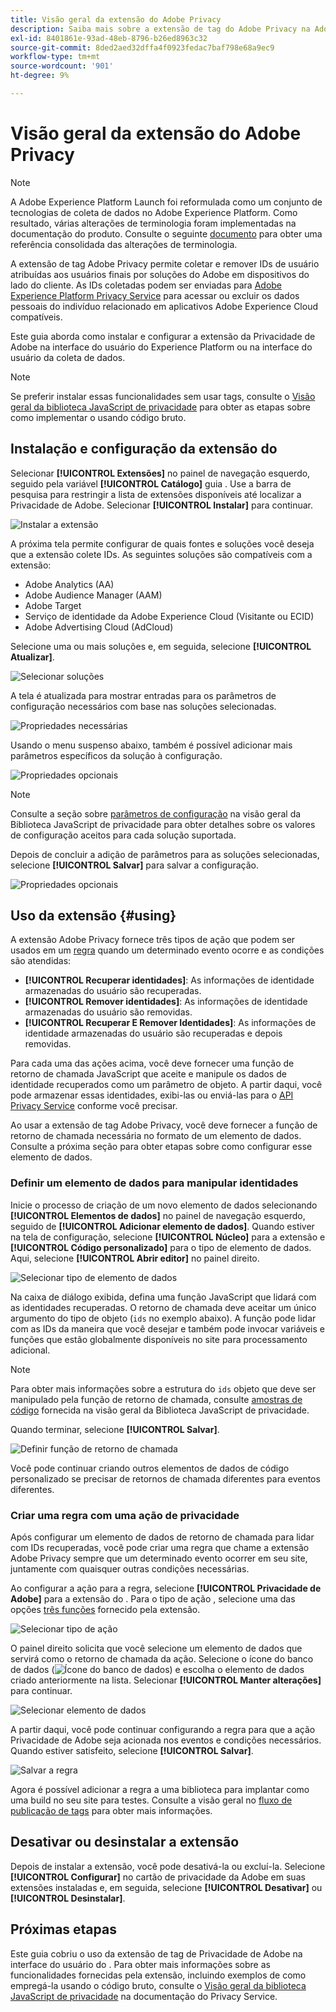 ```yaml
---
title: Visão geral da extensão do Adobe Privacy
description: Saiba mais sobre a extensão de tag do Adobe Privacy na Adobe Experience Platform.
exl-id: 8401861e-93ad-48eb-8796-b26ed8963c32
source-git-commit: 8ded2aed32dffa4f0923fedac7baf798e68a9ec9
workflow-type: tm+mt
source-wordcount: '901'
ht-degree: 9%

---
```


# Visão geral da extensão do Adobe Privacy

>[!NOTE]
>
>A Adobe Experience Platform Launch foi reformulada como um conjunto de tecnologias de coleta de dados no Adobe Experience Platform. Como resultado, várias alterações de terminologia foram implementadas na documentação do produto. Consulte o seguinte [documento](../../../term-updates.md) para obter uma referência consolidada das alterações de terminologia.

A extensão de tag Adobe Privacy permite coletar e remover IDs de usuário atribuídas aos usuários finais por soluções do Adobe em dispositivos do lado do cliente. As IDs coletadas podem ser enviadas para [Adobe Experience Platform Privacy Service](../../../../privacy-service/home.md) para acessar ou excluir os dados pessoais do indivíduo relacionado em aplicativos Adobe Experience Cloud compatíveis.

Este guia aborda como instalar e configurar a extensão da Privacidade de Adobe na interface do usuário do Experience Platform ou na interface do usuário da coleta de dados.

>[!NOTE]
>
>Se preferir instalar essas funcionalidades sem usar tags, consulte o [Visão geral da biblioteca JavaScript de privacidade](../../../../privacy-service/js-library.md) para obter as etapas sobre como implementar o usando código bruto.

## Instalação e configuração da extensão do 

Selecionar **[!UICONTROL Extensões]** no painel de navegação esquerdo, seguido pela variável **[!UICONTROL Catálogo]** guia . Use a barra de pesquisa para restringir a lista de extensões disponíveis até localizar a Privacidade de Adobe. Selecionar **[!UICONTROL Instalar]** para continuar.

![Instalar a extensão](../../../images/extensions/privacy/install.png)

A próxima tela permite configurar de quais fontes e soluções você deseja que a extensão colete IDs. As seguintes soluções são compatíveis com a extensão:

* Adobe Analytics (AA)
* Adobe Audience Manager (AAM)
* Adobe Target
* Serviço de identidade da Adobe Experience Cloud (Visitante ou ECID)
* Adobe Advertising Cloud (AdCloud)

Selecione uma ou mais soluções e, em seguida, selecione **[!UICONTROL Atualizar]**.

![Selecionar soluções](../../../images/extensions/privacy/select-solutions.png)

A tela é atualizada para mostrar entradas para os parâmetros de configuração necessários com base nas soluções selecionadas.

![Propriedades necessárias](../../../images/extensions/privacy/required-properties.png)

Usando o menu suspenso abaixo, também é possível adicionar mais parâmetros específicos da solução à configuração.

![Propriedades opcionais](../../../images/extensions/privacy/optional-properties.png)

>[!NOTE]
>
>Consulte a seção sobre [parâmetros de configuração](../../../../privacy-service/js-library.md#config-params) na visão geral da Biblioteca JavaScript de privacidade para obter detalhes sobre os valores de configuração aceitos para cada solução suportada.

Depois de concluir a adição de parâmetros para as soluções selecionadas, selecione **[!UICONTROL Salvar]** para salvar a configuração.

![Propriedades opcionais](../../../images/extensions/privacy/save-config.png)

## Uso da extensão {#using}

A extensão Adobe Privacy fornece três tipos de ação que podem ser usados em um [regra](../../../ui/managing-resources/rules.md) quando um determinado evento ocorre e as condições são atendidas:

* **[!UICONTROL Recuperar identidades]**: As informações de identidade armazenadas do usuário são recuperadas.
* **[!UICONTROL Remover identidades]**: As informações de identidade armazenadas do usuário são removidas.
* **[!UICONTROL Recuperar E Remover Identidades]**: As informações de identidade armazenadas do usuário são recuperadas e depois removidas.

Para cada uma das ações acima, você deve fornecer uma função de retorno de chamada JavaScript que aceite e manipule os dados de identidade recuperados como um parâmetro de objeto. A partir daqui, você pode armazenar essas identidades, exibi-las ou enviá-las para o [API Privacy Service](../../../../privacy-service/api/overview.md) conforme você precisar.

Ao usar a extensão de tag Adobe Privacy, você deve fornecer a função de retorno de chamada necessária no formato de um elemento de dados. Consulte a próxima seção para obter etapas sobre como configurar esse elemento de dados.

### Definir um elemento de dados para manipular identidades

Inicie o processo de criação de um novo elemento de dados selecionando **[!UICONTROL Elementos de dados]** no painel de navegação esquerdo, seguido de **[!UICONTROL Adicionar elemento de dados]**. Quando estiver na tela de configuração, selecione **[!UICONTROL Núcleo]** para a extensão e **[!UICONTROL Código personalizado]** para o tipo de elemento de dados. Aqui, selecione **[!UICONTROL Abrir editor]** no painel direito.

![Selecionar tipo de elemento de dados](../../../images/extensions/privacy/data-element-type.png)

Na caixa de diálogo exibida, defina uma função JavaScript que lidará com as identidades recuperadas. O retorno de chamada deve aceitar um único argumento do tipo de objeto (`ids` no exemplo abaixo). A função pode lidar com as IDs da maneira que você desejar e também pode invocar variáveis e funções que estão globalmente disponíveis no site para processamento adicional.

>[!NOTE]
>
>Para obter mais informações sobre a estrutura do `ids` objeto que deve ser manipulado pela função de retorno de chamada, consulte [amostras de código](../../../../privacy-service/js-library.md#samples) fornecida na visão geral da Biblioteca JavaScript de privacidade.

Quando terminar, selecione **[!UICONTROL Salvar]**.

![Definir função de retorno de chamada](../../../images/extensions/privacy/define-custom-code.png)

Você pode continuar criando outros elementos de dados de código personalizado se precisar de retornos de chamada diferentes para eventos diferentes.

### Criar uma regra com uma ação de privacidade

Após configurar um elemento de dados de retorno de chamada para lidar com IDs recuperadas, você pode criar uma regra que chame a extensão Adobe Privacy sempre que um determinado evento ocorrer em seu site, juntamente com quaisquer outras condições necessárias.

Ao configurar a ação para a regra, selecione **[!UICONTROL Privacidade de Adobe]** para a extensão do . Para o tipo de ação , selecione uma das opções [três funções](#using) fornecido pela extensão.

![Selecionar tipo de ação](../../../images/extensions/privacy/action-type.png)

O painel direito solicita que você selecione um elemento de dados que servirá como o retorno de chamada da ação. Selecione o ícone do banco de dados (![Ícone do banco de dados](../../../images/extensions/privacy/database.png)) e escolha o elemento de dados criado anteriormente na lista. Selecionar **[!UICONTROL Manter alterações]** para continuar.

![Selecionar elemento de dados](../../../images/extensions/privacy/add-data-element.png)

A partir daqui, você pode continuar configurando a regra para que a ação Privacidade de Adobe seja acionada nos eventos e condições necessários. Quando estiver satisfeito, selecione **[!UICONTROL Salvar]**.

![Salvar a regra](../../../images/extensions/privacy/save-rule.png)

Agora é possível adicionar a regra a uma biblioteca para implantar como uma build no seu site para testes. Consulte a visão geral no [fluxo de publicação de tags](../../../ui/publishing/overview.md) para obter mais informações.

## Desativar ou desinstalar a extensão

Depois de instalar a extensão, você pode desativá-la ou excluí-la. Selecione **[!UICONTROL Configurar]** no cartão de privacidade da Adobe em suas extensões instaladas e, em seguida, selecione **[!UICONTROL Desativar]** ou **[!UICONTROL Desinstalar]**.

## Próximas etapas

Este guia cobriu o uso da extensão de tag de Privacidade de Adobe na interface do usuário do . Para obter mais informações sobre as funcionalidades fornecidas pela extensão, incluindo exemplos de como empregá-la usando o código bruto, consulte o [Visão geral da biblioteca JavaScript de privacidade](../../../../privacy-service/js-library.md) na documentação do Privacy Service.
